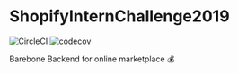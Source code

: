 # ShopifyInternChallenge2019
![CircleCI](https://circleci.com/gh/chrismaltais/ShopifyInternChallenge2019.svg?style=svg&circle-token=3dde04588623f1f2cd478227ecb524e3997c29b7)
[![codecov](https://codecov.io/gh/chrismaltais/ShopifyInternChallenge2019/branch/master/graph/badge.svg)](https://codecov.io/gh/chrismaltais/ShopifyInternChallenge2019)

Barebone Backend for online marketplace :moneybag:
